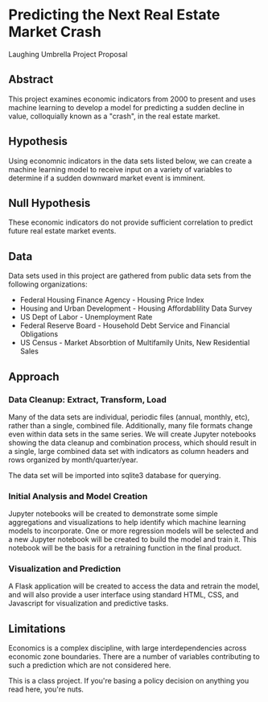 # Predicting the Next Real Estate Market Crash
Laughing Umbrella Project Proposal

## Abstract
This project examines economic indicators from 2000 to present and uses machine learning to develop a model for predicting a sudden decline in value, colloquially known as a "crash", in the real estate market.


## Hypothesis
Using economnic indicators in the data sets listed below, we can create a machine learning model to receive input on a variety of variables to determine if a sudden downward market event is imminent.

## Null Hypothesis
These economic indicators do not provide sufficient correlation to predict future real estate market events. 
 

## Data
Data sets used in this project are gathered from public data sets from the following organizations:
 - Federal Housing Finance Agency - Housing Price Index
 - Housing and Urban Development - Housing Affordablility Data Survey
 - US Dept of Labor - Unemployment Rate
 - Federal Reserve Board - Household Debt Service and Financial Obligations
 - US Census - Market Absorbtion of Multifamily Units, New Residential Sales


## Approach

### Data Cleanup: Extract, Transform, Load
Many of the data sets are individual, periodic files (annual, monthly, etc), rather than a single, combined file. Additionally, many file formats change even within data sets in the same series. We will create Jupyter notebooks showing the data cleanup and combination process, which should result in a single, large combined data set with indicators as column headers and rows organized by month/quarter/year.

The data set will be imported into sqlite3 database for querying.


### Initial Analysis and Model Creation
Jupyter notebooks will be created to demonstrate some simple aggregations and visualizations to help identify which machine learning models to incorporate. One or more regression models will be selected and a new Jupyter notebook will be created to build the model and train it. This notebook will be the basis for a retraining function in the final product.


### Visualization and Prediction
A Flask application will be created to access the data and retrain the model, and will also provide a user interface using standard HTML, CSS, and Javascript for visualization and predictive tasks. 


## Limitations
Economics is a complex discipline, with large interdependencies across economic zone boundaries. There are a number of variables contributing to such a prediction which are not considered here. 

This is a class project. If you're basing a policy decision on anything you read here, you're nuts.
